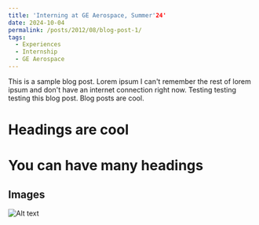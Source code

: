 ```yaml
---
title: 'Interning at GE Aerospace, Summer'24'
date: 2024-10-04
permalink: /posts/2012/08/blog-post-1/
tags:
  - Experiences
  - Internship
  - GE Aerospace
---
```


This is a sample blog post. Lorem ipsum I can't remember the rest of lorem ipsum and don't have an internet connection right now. Testing testing testing this blog post. Blog posts are cool.

Headings are cool
======

You can have many headings
======

Images
------
![Alt text](https://github.com/MekaSaiKrishna/mekasite/blob/master/images/foo-bar-identity-th.jpg "a title")










